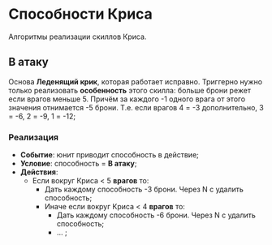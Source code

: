 # Способности Криса

Алгоритмы реализации скиллов Криса.

## В атаку

Основа **Леденящий крик**, которая работает исправно. Триггерно нужно только реализовать **особенность** этого скилла: больше брони режет если врагов меньше 5. Причём за каждого -1 одного врага от этого значения отнимается -5 брони. Т.е. если врагов 4 = -3 дополнительно, 3 = -6, 2 = -9, 1 = -12;

### Реализация

* **Событие**: юнит приводит способность в действие;
* **Условие**: способность = **В атаку**;
* **Действия**:
   * Если вокруг Криса < 5 **врагов** то:
      * Дать каждому способность -3 брони. Через N с удалить способность; 
      * Иначе если вокруг Криса < 4 **врагов** то:
         * Дать каждому способность -6 брони. Через N с удалить способность;
         * ... ;